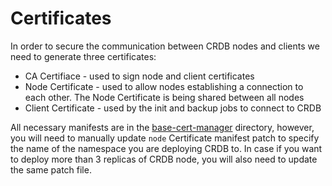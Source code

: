 # Certificates

In order to secure the communication between CRDB nodes and clients we need to generate three certificates:
- CA Certifiace - used to sign node and client certificates
- Node Certificate - used to allow nodes establishing a connection to each other. The Node Certificate is being shared between all nodes
- Client Certificate - used by the init and backup jobs to connect to CRDB

All necessary manifests are in the [base-cert-manager](https://github.com/utilitywarehouse/cockroachdb-manifests/tree/master/base-cert-manager) directory, however, you will need to manually update
`node` Certificate manifest patch to specify the name of the namespace you are deploying CRDB to.
In case if you want to deploy more than 3 replicas of CRDB node, you will also need to update the same patch file.
